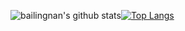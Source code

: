 
![bailingnan's github stats](https://github-readme-stats.vercel.app/api?username=bailingnan&count_private=true&show_icons=true&theme=dracula)[![Top Langs](https://github-readme-stats.vercel.app/api/top-langs/?username=bailingnan&hide=HTML)](https://github.com/anuraghazra/github-readme-stats)
